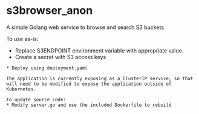 # s3browser_anon
A simple Golang web service to browse and search S3 buckets

To use as-is:
* Replace S3ENDPOINT environment variable with appropriate value.
* Create a secret with S3 access keys
```kubectl create secret generic my-s3-keys --from-literal=access-key='XXXXXXX' --from-literal=secret-key='YYYYYYY'
* Deploy using deployment.yaml

The application is currently exposing as a ClusterIP service, so that will need to be modified to expose the application outside of Kubernetes.

To update source code:
* Modify server.go and use the included Dockerfile to rebuild
